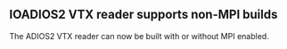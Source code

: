 ## IOADIOS2 VTX reader supports non-MPI builds

The ADIOS2 VTX reader can now be built with or without MPI enabled.
